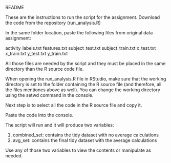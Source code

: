 README

These are the instructions to run the script for the assignment.
Download the code from the repository (run_analysis.R)

In the same folder location, paste the following files from original data assignment:

activity_labels.txt
features.txt
subject_test.txt
subject_train.txt
x_test.txt
x_train.txt
y_test.txt
y_train.txt

All those files are needed by the script and they must be placed in the same directory than the R source code file.

When opening the run_analysis.R file in RStudio, make sure that the working directory is set to the folder containing the R source file (and therefore, all the files
mentiones above as well). You can change the working directory using the setwd command in the console.

Next step is to select all the code in the R source file and copy it.

Paste the code into the console.

The script will run and it will produce two variables:

1. combined_set: contains the tidy dataset with no average calculations
2. avg_set: contains the final tidy dataset with the average calculations

Use any of those two variables to view the contents or manipulate as needed.